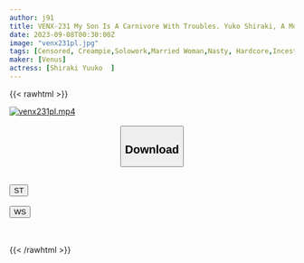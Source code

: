 ```yaml
---
author: j91
title: VENX-231 My Son Is A Carnivore With Troubles. Yuko Shiraki, A Mother Who Falls Completely Female With Strangling, Irama, And A Fixed Vibrator
date: 2023-09-08T00:30:00Z
image: "venx231pl.jpg"
tags: [Censored, Creampie,Solowork,Married Woman,Nasty, Hardcore,Incest,Mature Woman	]
maker: [Venus]
actress: [Shiraki Yuuko  ]
---
```



{{< rawhtml >}}

<div class="video" data-videoid="ReD1kxZOvDSdQ3X">
    <a href="javascript:;">
        <img src="https://my.j91.asia/posts/venx231pl/venx231pl.jpg" width="WIDTH" height="HEIGHT" alt="venx231pl.mp4" loading="lazy">
    </a>
</div>

<script type="text/javascript" src="https://j91.asia/asset/on-demand-st.js"></script>

<br>
  <link rel="stylesheet" href="https://j91.asia/asset/bs5.css">
  
  <center>
  <button class="btn btn-primary" type="button" data-bs-toggle="collapse" data-bs-target=".multi-collapse" aria-expanded="false" aria-controls="multiCollapseExample1 multiCollapseExample2"><h2>Download</h2></button></center>
</p>
<div class="row">
  <div class="col">
    <div class="collapse multi-collapse" id="multiCollapseExample1">
      <div class="card card-body">
	      	      <br>
<div class="buttons">  
<a href="https://streamtape.to/v/ReD1kxZOvDSdQ3X"><button class="btn-hover color-3"><i class="fa fa-download"></i> ST</button></a></div>
    </div>
  </div>
</div>
  <div class="col">
    <div class="collapse multi-collapse" id="multiCollapseExample2">
      <div class="card card-body">
	      <br>
<div class="buttons">
    <a href="https://wolfstream.tv/9ue8eviz0e47"><button class="btn-hover color-9"><i class="fa fa-download"></i> WS</button></a></div>
<br><br>
      </div>
    </div>
  </div>
</div>

{{< /rawhtml >}}

